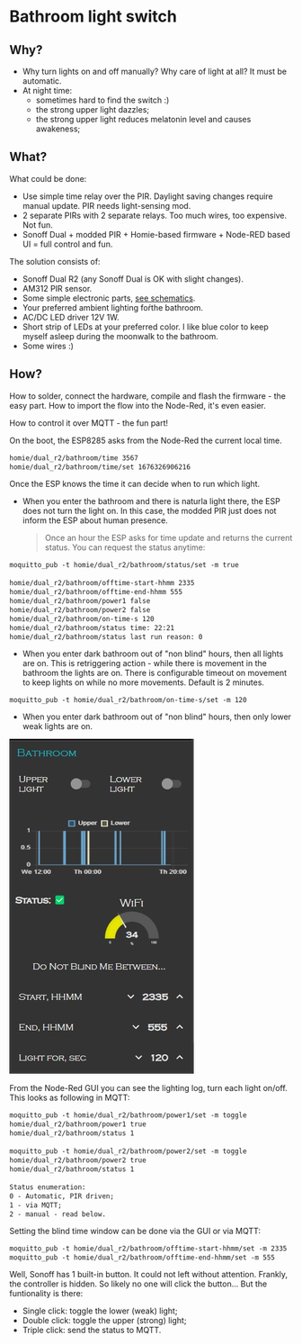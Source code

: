 # Bathroom light switch

## Why?
- Why turn lights on and off manually? Why care of light at all? It must be automatic.
- At night time: 
  * sometimes hard to find the switch :)
  * the strong upper light dazzles;
  * the strong upper light reduces melatonin level and causes awakeness;

## What?
What could be done:
- Use simple time relay over the PIR. Daylight saving changes require manual update. PIR needs light-sensing mod.
- 2 separate PIRs with 2 separate relays. Too much wires, too expensive. Not fun.
- Sonoff Dual + modded PIR + Homie-based firmware + Node-RED based UI = full control and fun.

The solution consists of:
- Sonoff Dual R2 (any Sonoff Dual is OK with slight changes).
- AM312 PIR sensor.
- Some simple electronic parts, [see schematics](https://github.com/igrowing/esp8266_smart_home_ready/blob/master/modules/bathroom%20light%20switch/hardware/bathroom_light.pdf).
- Your preferred ambient lighting foŕthe bathroom.
- AC/DC LED driver 12V 1W.
- Short strip of LEDs at your preferred color. I like blue color to keep myself asleep during the moonwalk to the bathroom.
- Some wires :)


## How?
How to solder, connect the hardware, compile and flash the firmware - the easy part.
How to import the flow into the Node-Red, it's even easier.

How to control it over MQTT - the fun part!

On the boot, the ESP8285 asks from the Node-Red the current local time.
```
homie/dual_r2/bathroom/time 3567
homie/dual_r2/bathroom/time/set 1676326906216
```
Once the ESP knows the time it can decide when to run which light.

* When you enter the bathroom and there is naturla light there, the ESP does not turn the light on. In this case, the modded PIR just does not inform the ESP about human presence.

  > Once an hour the ESP asks for time update and returns the current status. You can request the status anytime:
```
moquitto_pub -t homie/dual_r2/bathroom/status/set -m true

homie/dual_r2/bathroom/offtime-start-hhmm 2335
homie/dual_r2/bathroom/offtime-end-hhmm 555
homie/dual_r2/bathroom/power1 false
homie/dual_r2/bathroom/power2 false
homie/dual_r2/bathroom/on-time-s 120
homie/dual_r2/bathroom/status time: 22:21
homie/dual_r2/bathroom/status last run reason: 0
```
* When you enter dark bathroom out of "non blind" hours, then all lights are on. This is retriggering action - while there is movement in the bathroom the lights are on. There is configurable timeout on movement to keep lights on while no more movements. Default is 2 minutes.
```
moquitto_pub -t homie/dual_r2/bathroom/on-time-s/set -m 120
```
* When you enter dark bathroom out of "non blind" hours, then only lower weak lights are on.

![Bathroom Light GUI](./bathroom_light_ui.jpg "Bathroom Light GUI, Node-Red")

From the Node-Red GUI you can see the lighting log, turn each light on/off. This looks as following in MQTT:
```
moquitto_pub -t homie/dual_r2/bathroom/power1/set -m toggle
homie/dual_r2/bathroom/power1 true
homie/dual_r2/bathroom/status 1

moquitto_pub -t homie/dual_r2/bathroom/power2/set -m toggle
homie/dual_r2/bathroom/power2 true
homie/dual_r2/bathroom/status 1

Status enumeration:
0 - Automatic, PIR driven;
1 - via MQTT;
2 - manual - read below.
```

Setting the blind time window can be done via the GUI or via MQTT:
```
moquitto_pub -t homie/dual_r2/bathroom/offtime-start-hhmm/set -m 2335
moquitto_pub -t homie/dual_r2/bathroom/offtime-end-hhmm/set -m 555
```

Well, Sonoff has 1 built-in button. It could not left without attention. Frankly, the controller is hidden. So likely no one will click the button... But the funtionality is there:
- Single click: toggle the lower (weak) light;
- Double click: toggle the upper (strong) light;
- Triple click: send the status to MQTT.

